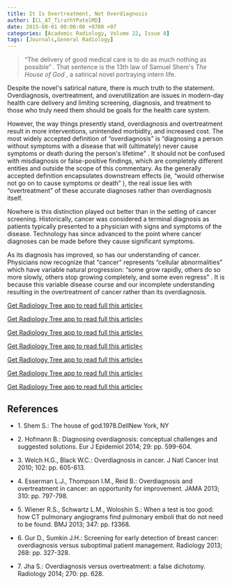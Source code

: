 ```yaml
---
title: It Is Overtreatment, Not Overdiagnosis
author: [CL_AT_TirathYPatelMD]
date: 2015-08-01 00:00:00 +0700 +07
categories: [Academic Radiology, Volume 22, Issue 8]
tags: [Journals,General Radiology]
---
```

> “The delivery of good medical care is to do as much nothing as possible” .  That sentence is the 13th law of Samuel Shem's _The House of God_ , a satirical novel portraying intern life.

Despite the novel's satirical nature, there is much truth to the statement. Overdiagnosis, overtreatment, and overutilization are issues in modern-day health care delivery and limiting screening, diagnosis, and treatment to those who truly need them should be goals for the health care system.

However, the way things presently stand, overdiagnosis and overtreatment result in more interventions, unintended morbidity, and increased cost. The most widely accepted definition of “overdiagnosis” is “diagnosing a person without symptoms with a disease that will (ultimately) never cause symptoms or death during the person's lifetime” . It should not be confused with misdiagnosis or false-positive findings, which are completely different entities and outside the scope of this commentary. As the generally accepted definition encapsulates downstream effects (ie, “would otherwise not go on to cause symptoms or death” ), the real issue lies with “overtreatment” of these accurate diagnoses rather than overdiagnosis itself.

Nowhere is this distinction played out better than in the setting of cancer screening. Historically, cancer was considered a terminal diagnosis as patients typically presented to a physician with signs and symptoms of the disease. Technology has since advanced to the point where cancer diagnoses can be made before they cause significant symptoms.

As its diagnosis has improved, so has our understanding of cancer. Physicians now recognize that “cancer” represents “cellular abnormalities” which have variable natural progression: “some grow rapidly, others do so more slowly, others stop growing completely, and some even regress” . It is because this variable disease course and our incomplete understanding resulting in the overtreatment of cancer rather than its overdiagnosis.

[Get Radiology Tree app to read full this article<](https://clinicalpub.com/app)

[Get Radiology Tree app to read full this article<](https://clinicalpub.com/app)

[Get Radiology Tree app to read full this article<](https://clinicalpub.com/app)

[Get Radiology Tree app to read full this article<](https://clinicalpub.com/app)

[Get Radiology Tree app to read full this article<](https://clinicalpub.com/app)

[Get Radiology Tree app to read full this article<](https://clinicalpub.com/app)

[Get Radiology Tree app to read full this article<](https://clinicalpub.com/app)

## References

- 1\. Shem S.: The house of god.1978.DellNew York, NY


- 2\. Hofmann B.: Diagnosing overdiagnosis: conceptual challenges and suggested solutions. Eur J Epidemiol 2014; 29: pp. 599-604.


- 3\. Welch H.G., Black W.C.: Overdiagnosis in cancer. J Natl Cancer Inst 2010; 102: pp. 605-613.


- 4\. Esserman L.J., Thompson I.M., Reid B.: Overdiagnosis and overtreatment in cancer: an opportunity for improvement. JAMA 2013; 310: pp. 797-798.


- 5\. Wiener R.S., Schwartz L.M., Woloshin S.: When a test is too good: how CT pulmonary angiograms find pulmonary emboli that do not need to be found. BMJ 2013; 347: pp. f3368.


- 6\. Gur D., Sumkin J.H.: Screening for early detection of breast cancer: overdiagnosis versus suboptimal patient management. Radiology 2013; 268: pp. 327-328.


- 7\. Jha S.: Overdiagnosis versus overtreatment: a false dichotomy. Radiology 2014; 270: pp. 628.